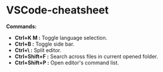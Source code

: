 # VSCode-cheatsheet

**Commands:**
 * **Ctrl+K M :**  Toggle language selection. 
 * **Ctrl+B :** Toggle side bar. 
 * **Ctrl+\ :** Split editor.
 * **Ctrl+Shift+F :** Search across files in current opened folder.
 * **Ctrl+Shift+P :** Open editor's command list.
